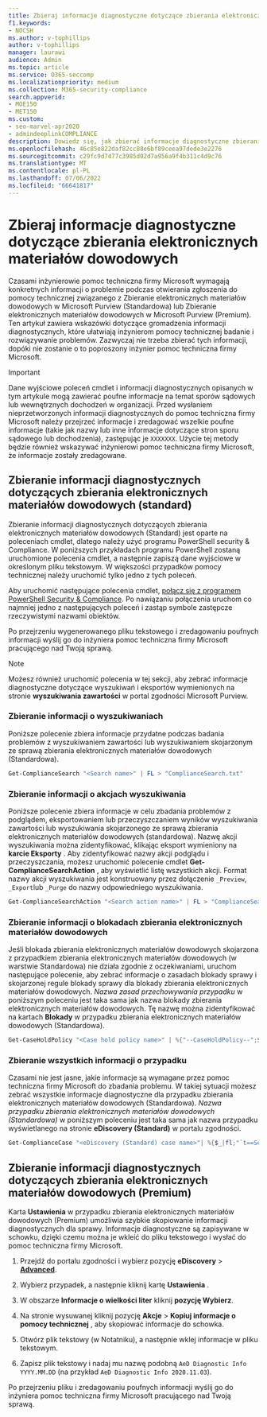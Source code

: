 ```yaml
---
title: Zbieraj informacje diagnostyczne dotyczące zbierania elektronicznych materiałów dowodowych
f1.keywords:
- NOCSH
ms.author: v-tophillips
author: v-tophillips
manager: laurawi
audience: Admin
ms.topic: article
ms.service: O365-seccomp
ms.localizationpriority: medium
ms.collection: M365-security-compliance
search.appverid:
- MOE150
- MET150
ms.custom:
- seo-marvel-apr2020
- admindeeplinkCOMPLIANCE
description: Dowiedz się, jak zbierać informacje diagnostyczne zbierania elektronicznych materiałów dowodowych dla pomoc techniczna firmy Microsoft przypadku.
ms.openlocfilehash: 46c85e822daf82cc88e6bf89ceea97dede3e2276
ms.sourcegitcommit: c29fc9d7477c3985d02d7a956a9f4b311c4d9c76
ms.translationtype: MT
ms.contentlocale: pl-PL
ms.lasthandoff: 07/06/2022
ms.locfileid: "66641817"
---
```

# <a name="collect-ediscovery-diagnostic-information"></a>Zbieraj informacje diagnostyczne dotyczące zbierania elektronicznych materiałów dowodowych

Czasami inżynierowie pomoc techniczna firmy Microsoft wymagają konkretnych informacji o problemie podczas otwierania zgłoszenia do pomocy technicznej związanego z Zbieranie elektronicznych materiałów dowodowych w Microsoft Purview (Standardowa) lub Zbieranie elektronicznych materiałów dowodowych w Microsoft Purview (Premium). Ten artykuł zawiera wskazówki dotyczące gromadzenia informacji diagnostycznych, które ułatwiają inżynierom pomocy technicznej badanie i rozwiązywanie problemów. Zazwyczaj nie trzeba zbierać tych informacji, dopóki nie zostanie o to poproszony inżynier pomoc techniczna firmy Microsoft.

> [!IMPORTANT]
> Dane wyjściowe poleceń cmdlet i informacji diagnostycznych opisanych w tym artykule mogą zawierać poufne informacje na temat sporów sądowych lub wewnętrznych dochodzeń w organizacji. Przed wysłaniem nieprzetworzonych informacji diagnostycznych do pomoc techniczna firmy Microsoft należy przejrzeć informacje i zredagować wszelkie poufne informacje (takie jak nazwy lub inne informacje dotyczące stron sporu sądowego lub dochodzenia), zastępując je `XXXXXXX`. Użycie tej metody będzie również wskazywać inżynierowi pomoc techniczna firmy Microsoft, że informacje zostały zredagowane.

## <a name="collect-diagnostic-information-for-ediscovery-standard"></a>Zbieranie informacji diagnostycznych dotyczących zbierania elektronicznych materiałów dowodowych (standard)

Zbieranie informacji diagnostycznych dotyczących zbierania elektronicznych materiałów dowodowych (Standard) jest oparte na poleceniach cmdlet, dlatego należy użyć programu PowerShell security & Compliance. W poniższych przykładach programu PowerShell zostaną uruchomione polecenia cmdlet, a następnie zapiszą dane wyjściowe w określonym pliku tekstowym. W większości przypadków pomocy technicznej należy uruchomić tylko jedno z tych poleceń.

Aby uruchomić następujące polecenia cmdlet, [połącz się z programem PowerShell</span> Security & Compliance](/powershell/exchange/connect-to-scc-powershell). Po nawiązaniu połączenia uruchom co najmniej jedno z następujących poleceń i zastąp symbole zastępcze rzeczywistymi nazwami obiektów.

Po przejrzeniu wygenerowanego pliku tekstowego i zredagowaniu poufnych informacji wyślij go do inżyniera pomoc techniczna firmy Microsoft pracującego nad Twoją sprawą.

> [!NOTE]
> Możesz również uruchomić polecenia w tej sekcji, aby zebrać informacje diagnostyczne dotyczące wyszukiwań i eksportów wymienionych na stronie **wyszukiwania zawartości** w portal zgodności Microsoft Purview.

### <a name="collect-information-about-searches"></a>Zbieranie informacji o wyszukiwaniach

Poniższe polecenie zbiera informacje przydatne podczas badania problemów z wyszukiwaniem zawartości lub wyszukiwaniem skojarzonym ze sprawą zbierania elektronicznych materiałów dowodowych (Standardowa).

```powershell
Get-ComplianceSearch "<Search name>" | FL > "ComplianceSearch.txt"
```

### <a name="collect-information-about-search-actions"></a>Zbieranie informacji o akcjach wyszukiwania

Poniższe polecenie zbiera informacje w celu zbadania problemów z podglądem, eksportowaniem lub przeczyszczaniem wyników wyszukiwania zawartości lub wyszukiwania skojarzonego ze sprawą zbierania elektronicznych materiałów dowodowych (standardowa). Nazwę akcji wyszukiwania można zidentyfikować, klikając eksport wymieniony na **karcie Eksporty** . Aby zidentyfikować nazwy akcji podglądu i przeczyszczania, możesz uruchomić polecenie cmdlet **Get-ComplianceSearchAction** , aby wyświetlić listę wszystkich akcji. Format nazwy akcji wyszukiwania jest konstruowany przez dołączenie `_Preview`, `_Export`lub `_Purge` do nazwy odpowiedniego wyszukiwania.

```powershell
Get-ComplianceSearchAction "<Search action name>" | FL > "ComplianceSearchAction.txt"
```

### <a name="collect-information-about-ediscovery-holds"></a>Zbieranie informacji o blokadach zbierania elektronicznych materiałów dowodowych

Jeśli blokada zbierania elektronicznych materiałów dowodowych skojarzona z przypadkiem zbierania elektronicznych materiałów dowodowych (w warstwie Standardowa) nie działa zgodnie z oczekiwaniami, uruchom następujące polecenie, aby zebrać informacje o zasadach blokady sprawy i skojarzonej regule blokady sprawy dla blokady zbierania elektronicznych materiałów dowodowych. *Nazwa zasad przechowywania przypadku* w poniższym poleceniu jest taka sama jak nazwa blokady zbierania elektronicznych materiałów dowodowych. Tę nazwę można zidentyfikować na kartach **Blokady** w przypadku zbierania elektronicznych materiałów dowodowych (Standardowa).

```powershell
Get-CaseHoldPolicy "<Case hold policy name>" | %{"--CaseHoldPolicy--";$_|FL;"--CaseHoldRule--";Get-CaseHoldRule -Policy $_.Name | FL} > "eDiscoveryCaseHold.txt"
```

### <a name="collect-all-case-information"></a>Zbieranie wszystkich informacji o przypadku

Czasami nie jest jasne, jakie informacje są wymagane przez pomoc techniczna firmy Microsoft do zbadania problemu. W takiej sytuacji możesz zebrać wszystkie informacje diagnostyczne dla przypadku zbierania elektronicznych materiałów dowodowych (Standardowa). *Nazwa przypadku zbierania elektronicznych materiałów dowodowych (Standardowa)* w poniższym poleceniu jest taka sama jak nazwa przypadku wyświetlanego na stronie **eDiscovery (Standard)** w portalu zgodności.

```powershell
Get-ComplianceCase "<eDiscovery (Standard) case name>"| %{$_|fl;"`t==Searches==";Get-ComplianceSearch -Case $_.Name | FL;"`t==Search Actions==";Get-ComplianceSearchAction -Case $_.Name |FL;"`t==Holds==";Get-CaseHoldPolicy -Case $_.Name | %{$_|FL;"`t`t ==$($_.Name) Rules==";Get-CaseHoldRule -Policy $_.Name | FL}} > "eDiscoveryCase.txt"
```

## <a name="collect-diagnostic-information-for-ediscovery-premium"></a>Zbieranie informacji diagnostycznych dotyczących zbierania elektronicznych materiałów dowodowych (Premium)

Karta **Ustawienia** w przypadku zbierania elektronicznych materiałów dowodowych (Premium) umożliwia szybkie skopiowanie informacji diagnostycznych dla sprawy. Informacje diagnostyczne są zapisywane w schowku, dzięki czemu można je wkleić do pliku tekstowego i wysłać do pomoc techniczna firmy Microsoft.

1. Przejdź do portalu zgodności i wybierz pozycję **eDiscovery** > <a href="https://go.microsoft.com/fwlink/p/?linkid=2174006" target="_blank">**Advanced**</a>.

2. Wybierz przypadek, a następnie kliknij kartę **Ustawienia** .

3. W obszarze **Informacje o wielkości liter** kliknij **pozycję Wybierz**.

4. Na stronie wysuwanej kliknij pozycję **Akcje** > **Kopiuj informacje o pomocy technicznej** , aby skopiować informacje do schowka.

5. Otwórz plik tekstowy (w Notatniku), a następnie wklej informacje w pliku tekstowym.

6. Zapisz plik tekstowy i nadaj mu nazwę podobną `AeD Diagnostic Info YYYY.MM.DD` (na przykład `AeD Diagnostic Info 2020.11.03`).

Po przejrzeniu pliku i zredagowaniu poufnych informacji wyślij go do inżyniera pomoc techniczna firmy Microsoft pracującego nad Twoją sprawą.
